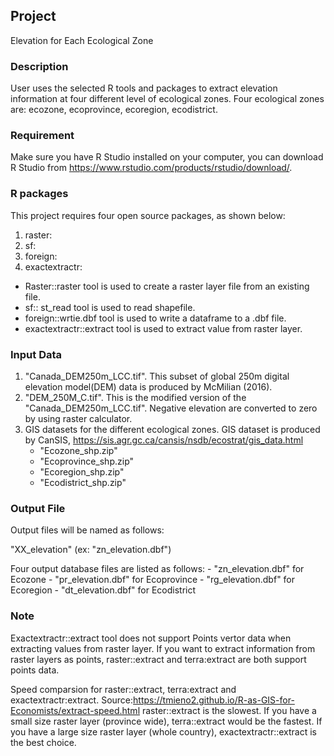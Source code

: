## Project

Elevation for Each Ecological Zone

### Description

User uses the selected R tools and packages to extract elevation information at four different level of ecological zones.
Four ecological zones are: ecozone, ecoprovince, ecoregion, ecodistrict.

### Requirement

Make sure you have R Studio installed on your computer, you can download R Studio from https://www.rstudio.com/products/rstudio/download/.

### R packages

This project requires four open source packages, as shown below:

1. raster:            
2. sf:                
3. foreign:           
4. exactextractr:     

 - Raster::raster tool is used to create a raster layer file from an existing file.
 - sf:: st_read tool is used to read shapefile.
 - foreign::wrtie.dbf tool is used to write a dataframe to a .dbf file.
 - exactextractr::extract tool is used to extract value from raster layer. 

### Input Data

1. "Canada_DEM250m_LCC.tif". This subset of global 250m digital elevation model(DEM) data is produced by McMilian (2016).
2. "DEM_250M_C.tif". This is the modified version of the "Canada_DEM250m_LCC.tif". Negative elevation are converted to zero by using raster calculator.
3. GIS datasets for the different ecological zones. GIS dataset is produced by CanSIS, https://sis.agr.gc.ca/cansis/nsdb/ecostrat/gis_data.html
	- "Ecozone_shp.zip"
	- "Ecoprovince_shp.zip"
	- "Ecoregion_shp.zip"
	- "Ecodistrict_shp.zip"

### Output File

Output files will be named as follows:

"XX_elevation"
(ex: "zn_elevation.dbf")

Four output database files are listed as follows:
	- "zn_elevation.dbf" for Ecozone
	- "pr_elevation.dbf" for Ecoprovince
	- "rg_elevation.dbf" for Ecoregion
	- "dt_elevation.dbf" for Ecodistrict
### Note

Exactextractr::extract tool does not support Points vertor data when extracting values from raster layer. 
If you want to extract information from raster layers as points, raster::extract and terra:extract are both support points data.

Speed comparsion for raster::extract, terra:extract and exactextractr:extract. Source:https://tmieno2.github.io/R-as-GIS-for-Economists/extract-speed.html
raster::extract is the slowest.
If you have a small size raster layer (province wide), terra::extract would be the fastest.
If you have a large size raster layer (whole country), exactextractr::extract is the best choice. 